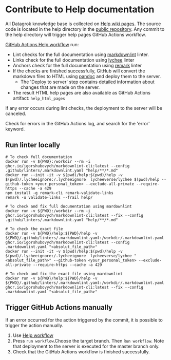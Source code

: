 <!-- TITLE: Contribute to Help documentation -->

# Contribute to Help documentation

All Datagrok knowledge base is collected on [Help wiki pages](https://datagrok.ai/help). The source code is located in
the help directory in the [public repository](https://github.com/datagrok-ai/public/tree/master/help). Any commit to the
help directory will trigger help pages GitHub Actions workflow.

[GitHub Actions Help workflow](https://github.com/datagrok-ai/public/actions/workflows/help.yaml) run:

* Lint checks for the full documentation using [markdownlint](https://github.com/igorshubovych/markdownlint-cli) linter.
* Links check for the full documentation using [lychee](https://github.com/lycheeverse/lychee)
  linter
* Anchors check for the full documentation using [remark](https://github.com/remarkjs/remark-validate-links)
  linter
* If the checks are finished successfully, GitHub will convert the markdown files to HTML
  using [pandoc](https://pandoc.org/) and deploy them to the server.
    * The 'Deploy to server' step contains detailed information about changes that are made on the server.
* The result HTML help pages are also available as GitHub Actions artifact: `help_html_pages`

If any error occurs during lint checks, the deployment to the server will be canceled.

Check for errors in the GitHub Actions log, and search for the 'error' keyword.

## Run linter locally

```shell
# To check full documentation
docker run -v ${PWD}:/workdir --rm -i ghcr.io/igorshubovych/markdownlint-cli:latest --config .github/linters/.markdownlint.yaml "help/**/*.md"
docker run --init -it -v $(pwd)/help:$(pwd)/help -v $(pwd)/.lycheeignore:/.lycheeignore  lycheeverse/lychee $(pwd)/help --github-token <your_personal_token> --exclude-all-private --require-https --cache -a 429
npm install -g remark-cli remark-validate-links
remark -u validate-links --frail help/

# To check and fix full documentation using mardownlint
docker run -v ${PWD}:/workdir --rm -i ghcr.io/igorshubovych/markdownlint-cli:latest --fix --config .github/linters/.markdownlint.yaml "help/**/*.md"

# To check the exact file
docker run -v ${PWD}/help:${PWD}/help -v ${PWD}/.github/linters/.markdownlint.yaml:/workdir/.markdownlint.yaml  ghcr.io/igorshubovych/markdownlint-cli:latest --config .markdownlint.yaml "<absolut_file_path>"
docker run --init -it -v $(pwd)/help:$(pwd)/help -v $(pwd)/.lycheeignore:/.lycheeignore  lycheeverse/lychee "<absolut_file_path>" --github-token <your_personal_token> --exclude-all-private --require-https --cache -a 429

# To check and fix the exact file using mardownlint
docker run -v ${PWD}/help:${PWD}/help -v ${PWD}/.github/linters/.markdownlint.yaml:/workdir/.markdownlint.yaml  ghcr.io/igorshubovych/markdownlint-cli:latest --fix --config .markdownlint.yaml "<absolut_file_path>"
```

## Trigger GitHub Actions manually

If an error occurred for the action triggered by the commit, it is possible to trigger the action manually.

1) Use [Help workflow](https://github.com/datagrok-ai/public/actions/workflows/help.yaml)
2) Press `run workflow`.Choose the target branch. Then `Run workflow`. Note that deployment to the server is executed
   for the master branch only.
3) Check that the GitHub Actions workflow is finished successfully.
